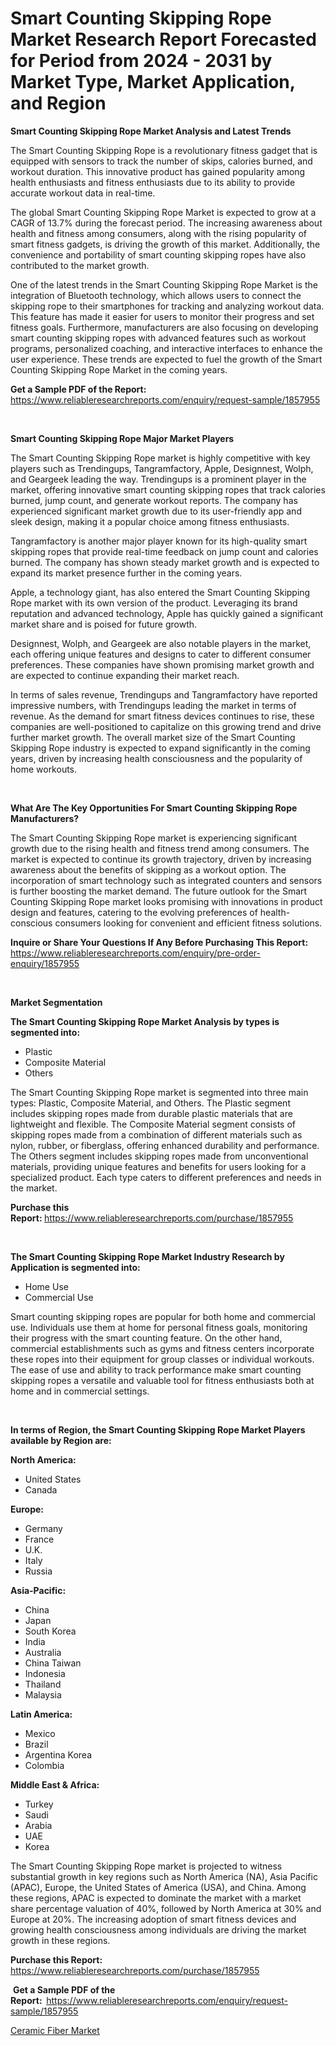<p><h1>Smart Counting Skipping Rope Market Research Report Forecasted for Period from 2024 -  2031 by Market Type, Market Application, and Region</h1></p><p><strong>Smart Counting Skipping Rope Market Analysis and Latest Trends</strong></p>
<p><p>The Smart Counting Skipping Rope is a revolutionary fitness gadget that is equipped with sensors to track the number of skips, calories burned, and workout duration. This innovative product has gained popularity among health enthusiasts and fitness enthusiasts due to its ability to provide accurate workout data in real-time.</p><p>The global Smart Counting Skipping Rope Market is expected to grow at a CAGR of 13.7% during the forecast period. The increasing awareness about health and fitness among consumers, along with the rising popularity of smart fitness gadgets, is driving the growth of this market. Additionally, the convenience and portability of smart counting skipping ropes have also contributed to the market growth.</p><p>One of the latest trends in the Smart Counting Skipping Rope Market is the integration of Bluetooth technology, which allows users to connect the skipping rope to their smartphones for tracking and analyzing workout data. This feature has made it easier for users to monitor their progress and set fitness goals. Furthermore, manufacturers are also focusing on developing smart counting skipping ropes with advanced features such as workout programs, personalized coaching, and interactive interfaces to enhance the user experience. These trends are expected to fuel the growth of the Smart Counting Skipping Rope Market in the coming years.</p></p>
<p><strong>Get a Sample PDF of the Report:&nbsp;</strong> <a href="https://www.reliableresearchreports.com/enquiry/request-sample/1857955">https://www.reliableresearchreports.com/enquiry/request-sample/1857955</a></p>
<p>&nbsp;</p>
<p><strong>Smart Counting Skipping Rope Major Market Players</strong></p>
<p><p>The Smart Counting Skipping Rope market is highly competitive with key players such as Trendingups, Tangramfactory, Apple, Designnest, Wolph, and Geargeek leading the way. Trendingups is a prominent player in the market, offering innovative smart counting skipping ropes that track calories burned, jump count, and generate workout reports. The company has experienced significant market growth due to its user-friendly app and sleek design, making it a popular choice among fitness enthusiasts.</p><p>Tangramfactory is another major player known for its high-quality smart skipping ropes that provide real-time feedback on jump count and calories burned. The company has shown steady market growth and is expected to expand its market presence further in the coming years.</p><p>Apple, a technology giant, has also entered the Smart Counting Skipping Rope market with its own version of the product. Leveraging its brand reputation and advanced technology, Apple has quickly gained a significant market share and is poised for future growth.</p><p>Designnest, Wolph, and Geargeek are also notable players in the market, each offering unique features and designs to cater to different consumer preferences. These companies have shown promising market growth and are expected to continue expanding their market reach.</p><p>In terms of sales revenue, Trendingups and Tangramfactory have reported impressive numbers, with Trendingups leading the market in terms of revenue. As the demand for smart fitness devices continues to rise, these companies are well-positioned to capitalize on this growing trend and drive further market growth. The overall market size of the Smart Counting Skipping Rope industry is expected to expand significantly in the coming years, driven by increasing health consciousness and the popularity of home workouts.</p></p>
<p>&nbsp;</p>
<p><strong>What Are The Key Opportunities For Smart Counting Skipping Rope Manufacturers?</strong></p>
<p><p>The Smart Counting Skipping Rope market is experiencing significant growth due to the rising health and fitness trend among consumers. The market is expected to continue its growth trajectory, driven by increasing awareness about the benefits of skipping as a workout option. The incorporation of smart technology such as integrated counters and sensors is further boosting the market demand. The future outlook for the Smart Counting Skipping Rope market looks promising with innovations in product design and features, catering to the evolving preferences of health-conscious consumers looking for convenient and efficient fitness solutions.</p></p>
<p><strong>Inquire or Share Your Questions If Any Before Purchasing This Report:</strong> <a href="https://www.reliableresearchreports.com/enquiry/pre-order-enquiry/1857955">https://www.reliableresearchreports.com/enquiry/pre-order-enquiry/1857955</a></p>
<p>&nbsp;</p>
<p><strong>Market Segmentation</strong></p>
<p><strong>The Smart Counting Skipping Rope Market Analysis by types is segmented into:</strong></p>
<p><ul><li>Plastic</li><li>Composite Material</li><li>Others</li></ul></p>
<p><p>The Smart Counting Skipping Rope market is segmented into three main types: Plastic, Composite Material, and Others. The Plastic segment includes skipping ropes made from durable plastic materials that are lightweight and flexible. The Composite Material segment consists of skipping ropes made from a combination of different materials such as nylon, rubber, or fiberglass, offering enhanced durability and performance. The Others segment includes skipping ropes made from unconventional materials, providing unique features and benefits for users looking for a specialized product. Each type caters to different preferences and needs in the market.</p></p>
<p><strong>Purchase this Report:&nbsp;</strong><a href="https://www.reliableresearchreports.com/purchase/1857955">https://www.reliableresearchreports.com/purchase/1857955</a></p>
<p>&nbsp;</p>
<p><strong>The Smart Counting Skipping Rope Market Industry Research by Application is segmented into:</strong></p>
<p><ul><li>Home Use</li><li>Commercial Use</li></ul></p>
<p><p>Smart counting skipping ropes are popular for both home and commercial use. Individuals use them at home for personal fitness goals, monitoring their progress with the smart counting feature. On the other hand, commercial establishments such as gyms and fitness centers incorporate these ropes into their equipment for group classes or individual workouts. The ease of use and ability to track performance make smart counting skipping ropes a versatile and valuable tool for fitness enthusiasts both at home and in commercial settings.</p></p>
<p>&nbsp;</p>
<p><strong>In terms of Region, the Smart Counting Skipping Rope Market Players available by Region are:</strong></p>
<p>
    <p> <strong> North America: </strong>
        <ul>
            <li>United States</li>
            <li>Canada</li>
        </ul>
        </p> 
    <p> <strong> Europe: </strong>
        <ul>
            <li>Germany</li>
            <li>France</li>
            <li>U.K.</li>
            <li>Italy</li>
            <li>Russia</li>
        </ul>
        </p> 
    <p> <strong> Asia-Pacific: </strong>
        <ul>
            <li>China</li>
            <li>Japan</li>
            <li>South Korea</li>
            <li>India</li>
            <li>Australia</li>
            <li>China Taiwan</li>
            <li>Indonesia</li>
            <li>Thailand</li>
            <li>Malaysia</li>
        </ul>
        </p> 
    <p> <strong> Latin America: </strong>
        <ul>
            <li>Mexico</li>
            <li>Brazil</li>
            <li>Argentina Korea</li>
            <li>Colombia</li>
        </ul>
        </p> 
    <p> <strong> Middle East & Africa: </strong>
        <ul>
            <li>Turkey</li>
            <li>Saudi</li>
            <li>Arabia</li>
            <li>UAE</li>
            <li>Korea</li>
        </ul>
    </p>
    </p>
<p><p>The Smart Counting Skipping Rope market is projected to witness substantial growth in key regions such as North America (NA), Asia Pacific (APAC), Europe, the United States of America (USA), and China. Among these regions, APAC is expected to dominate the market with a market share percentage valuation of 40%, followed by North America at 30% and Europe at 20%. The increasing adoption of smart fitness devices and growing health consciousness among individuals are driving the market growth in these regions.</p></p>
<p><strong>Purchase this Report: </strong><a href="https://www.reliableresearchreports.com/purchase/1857955">https://www.reliableresearchreports.com/purchase/1857955</a></p>
<p>&nbsp;<strong>Get a Sample PDF of the Report:&nbsp;&nbsp;</strong><a href="https://www.reliableresearchreports.com/enquiry/request-sample/1857955">https://www.reliableresearchreports.com/enquiry/request-sample/1857955</a></p>
<p><strong></strong></p>
<p><p><a href="https://adventurous-uranium-ef9.notion.site/Ceramic-Fiber-Market-Research-Report-Provides-thorough-Industry-Overview-which-offers-an-In-Depth-A-3179e1631b874680977e0b7a79633ae8">Ceramic Fiber Market</a></p></p>